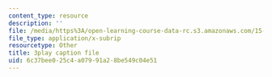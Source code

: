 ```yaml
---
content_type: resource
description: ''
file: /media/https%3A/open-learning-course-data-rc.s3.amazonaws.com/15-071-the-analytics-edge-spring-2017/6c37bee025c4a07991a28be549c04e51_0x4PfWpy-ls.srt
file_type: application/x-subrip
resourcetype: Other
title: 3play caption file
uid: 6c37bee0-25c4-a079-91a2-8be549c04e51
---
```

